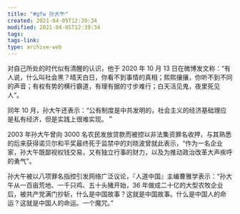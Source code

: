 ```yaml
---
title: "#gfw 孙大午"
created: 2021-04-05T12:39:34
modified: 2021-04-05T12:39:34
tags:
tags-link:
type: archive-web
---
```

对自己所处的时代似有清醒的认识，他于 2020 年 10 月 13 日在微博发文称：“有人说，什么叫社会黑？晴天白日，你看不到事情的真相；熙熙攘攘，你听不到不同的声音；有权有势的横行霸道，有理有据的寸步难行；白天活见鬼，夜里死见人”。

同年 10 月，孙大午还表示：“公有制度是中共发明的，社会主义的经济基础理应是私有经济，但是实践上很难实现。＂

2003 年孙大午曾向 3000 名农民发放贷款而被控以非法集资罪名收押，与其熟悉的后来获得诺贝尔和平奖最终死于监禁中的刘晓波曾就此表示，“作为一名企业家，孙大午既鄙视权钱交易，又有独立行事的财力，以及为推动政治改革大声疾呼的勇气”。

孙大午被以八项罪名指控引发网络广泛议论，『人道中国』主编曹雅学表示：“孙大午从一百亩荒地、一千只鸡、五十头猪开始，36 年做成二十亿的大型农牧企业后，被共产党满门抄斩，什么是中国故事？这就是中国故事。什么是中国人的命运？这就是中国人的命运。一个魔咒。”